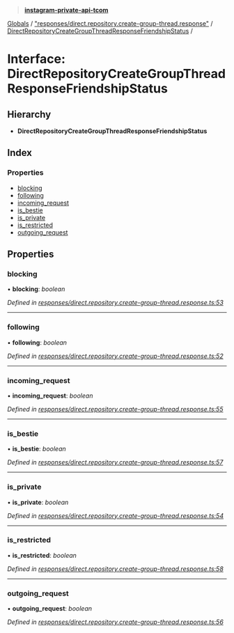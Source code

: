 > **[instagram-private-api-tcom](../README.md)**

[Globals](../README.md) / ["responses/direct.repository.create-group-thread.response"](../modules/_responses_direct_repository_create_group_thread_response_.md) / [DirectRepositoryCreateGroupThreadResponseFriendshipStatus](_responses_direct_repository_create_group_thread_response_.directrepositorycreategroupthreadresponsefriendshipstatus.md) /

# Interface: DirectRepositoryCreateGroupThreadResponseFriendshipStatus

## Hierarchy

* **DirectRepositoryCreateGroupThreadResponseFriendshipStatus**

## Index

### Properties

* [blocking](_responses_direct_repository_create_group_thread_response_.directrepositorycreategroupthreadresponsefriendshipstatus.md#blocking)
* [following](_responses_direct_repository_create_group_thread_response_.directrepositorycreategroupthreadresponsefriendshipstatus.md#following)
* [incoming_request](_responses_direct_repository_create_group_thread_response_.directrepositorycreategroupthreadresponsefriendshipstatus.md#incoming_request)
* [is_bestie](_responses_direct_repository_create_group_thread_response_.directrepositorycreategroupthreadresponsefriendshipstatus.md#is_bestie)
* [is_private](_responses_direct_repository_create_group_thread_response_.directrepositorycreategroupthreadresponsefriendshipstatus.md#is_private)
* [is_restricted](_responses_direct_repository_create_group_thread_response_.directrepositorycreategroupthreadresponsefriendshipstatus.md#is_restricted)
* [outgoing_request](_responses_direct_repository_create_group_thread_response_.directrepositorycreategroupthreadresponsefriendshipstatus.md#outgoing_request)

## Properties

###  blocking

• **blocking**: *boolean*

*Defined in [responses/direct.repository.create-group-thread.response.ts:53](https://github.com/cuonglnhust/instagram-private-api-tcom/blob/3e16058/src/responses/direct.repository.create-group-thread.response.ts#L53)*

___

###  following

• **following**: *boolean*

*Defined in [responses/direct.repository.create-group-thread.response.ts:52](https://github.com/cuonglnhust/instagram-private-api-tcom/blob/3e16058/src/responses/direct.repository.create-group-thread.response.ts#L52)*

___

###  incoming_request

• **incoming_request**: *boolean*

*Defined in [responses/direct.repository.create-group-thread.response.ts:55](https://github.com/cuonglnhust/instagram-private-api-tcom/blob/3e16058/src/responses/direct.repository.create-group-thread.response.ts#L55)*

___

###  is_bestie

• **is_bestie**: *boolean*

*Defined in [responses/direct.repository.create-group-thread.response.ts:57](https://github.com/cuonglnhust/instagram-private-api-tcom/blob/3e16058/src/responses/direct.repository.create-group-thread.response.ts#L57)*

___

###  is_private

• **is_private**: *boolean*

*Defined in [responses/direct.repository.create-group-thread.response.ts:54](https://github.com/cuonglnhust/instagram-private-api-tcom/blob/3e16058/src/responses/direct.repository.create-group-thread.response.ts#L54)*

___

###  is_restricted

• **is_restricted**: *boolean*

*Defined in [responses/direct.repository.create-group-thread.response.ts:58](https://github.com/cuonglnhust/instagram-private-api-tcom/blob/3e16058/src/responses/direct.repository.create-group-thread.response.ts#L58)*

___

###  outgoing_request

• **outgoing_request**: *boolean*

*Defined in [responses/direct.repository.create-group-thread.response.ts:56](https://github.com/cuonglnhust/instagram-private-api-tcom/blob/3e16058/src/responses/direct.repository.create-group-thread.response.ts#L56)*